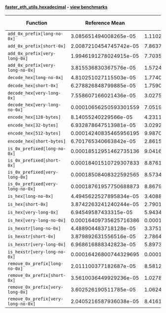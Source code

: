 #### [faster_eth_utils.hexadecimal](https://github.com/BobTheBuidler/faster-eth-utils/blob/renovate/actions-github-script-8.x/faster_eth_utils/hexadecimal.py) - [view benchmarks](https://github.com/BobTheBuidler/faster-eth-utils/blob/renovate/actions-github-script-8.x/benchmarks/test_hexadecimal_benchmarks.py)

| Function | Reference Mean | Faster Mean | % Change | Speedup (%) | x Faster | Faster |
|----------|---------------|-------------|----------|-------------|----------|--------|
| `add_0x_prefix[long-no-0x]` | 3.085651494008265e-05 | 1.110232504031952e-05 | 64.02% | 177.93% | 2.78x | ✅ |
| `add_0x_prefix[short-0x]` | 2.0087210454745742e-05 | 7.863754206638392e-06 | 60.85% | 155.44% | 2.55x | ✅ |
| `add_0x_prefix[very-long-0x]` | 1.9946191278024915e-05 | 7.703596059840434e-06 | 61.38% | 158.92% | 2.59x | ✅ |
| `add_0x_prefix[very-long-no-0x]` | 3.815536830367576e-05 | 1.5724730352323985e-05 | 58.79% | 142.65% | 2.43x | ✅ |
| `decode_hex[long-no-0x]` | 4.810251027115503e-05 | 1.774098874428154e-05 | 63.12% | 171.14% | 2.71x | ✅ |
| `decode_hex[short-0x]` | 6.278826848799885e-05 | 1.7590564629950853e-05 | 71.98% | 256.94% | 3.57x | ✅ |
| `decode_hex[very-long-0x]` | 7.558607166021436e-05 | 3.0275074965362443e-05 | 59.95% | 149.66% | 2.50x | ✅ |
| `decode_hex[very-long-no-0x]` | 0.00010656250593301559 | 7.051951918142198e-05 | 33.82% | 51.11% | 1.51x | ✅ |
| `encode_hex[128-bytes]` | 8.14055240229566e-05 | 4.231130392385068e-05 | 48.02% | 92.40% | 1.92x | ✅ |
| `encode_hex[32-bytes]` | 6.932878647513981e-05 | 3.0292041029839574e-05 | 56.31% | 128.87% | 2.29x | ✅ |
| `encode_hex[512-bytes]` | 0.00014240835465956195 | 9.987078197938832e-05 | 29.87% | 42.59% | 1.43x | ✅ |
| `encode_hex[short-bytes]` | 6.701765340663842e-05 | 2.861501472289786e-05 | 57.30% | 134.20% | 2.34x | ✅ |
| `is_0x_prefixed[long-no-0x]` | 0.00018512951462735136 | 9.04167922265376e-05 | 51.16% | 104.75% | 2.05x | ✅ |
| `is_0x_prefixed[short-0x]` | 0.00018401510729307833 | 8.876142983641292e-05 | 51.76% | 107.31% | 2.07x | ✅ |
| `is_0x_prefixed[very-long-0x]` | 0.00018508408322592565 | 8.573404482978636e-05 | 53.68% | 115.88% | 2.16x | ✅ |
| `is_0x_prefixed[very-long-no-0x]` | 0.00018761957750688873 | 8.867974010414959e-05 | 52.73% | 111.57% | 2.12x | ✅ |
| `is_hex[long-no-0x]` | 4.4945622527895834e-05 | 3.4088738731678534e-05 | 24.16% | 31.85% | 1.32x | ✅ |
| `is_hex[short-0x]` | 3.8742263241240244e-05 | 2.7901506797455303e-05 | 27.98% | 38.85% | 1.39x | ✅ |
| `is_hex[very-long-0x]` | 6.94549587433315e-05 | 5.9434533612587406e-05 | 14.43% | 16.86% | 1.17x | ✅ |
| `is_hex[very-long-no-0x]` | 0.00016409735625716386 | 0.00015367470268568556 | 6.35% | 6.78% | 1.07x | ✅ |
| `is_hexstr[long-no-0x]` | 4.488904483718128e-05 | 3.375136663755546e-05 | 24.81% | 33.00% | 1.33x | ✅ |
| `is_hexstr[short-0x]` | 3.879892631556516e-05 | 2.786412958851174e-05 | 28.18% | 39.24% | 1.39x | ✅ |
| `is_hexstr[very-long-0x]` | 6.968616888342823e-05 | 5.897325684477466e-05 | 15.37% | 18.17% | 1.18x | ✅ |
| `is_hexstr[very-long-no-0x]` | 0.00016426800744329695 | 0.00015319849290145878 | 6.74% | 7.23% | 1.07x | ✅ |
| `remove_0x_prefix[long-no-0x]` | 2.011100377182687e-05 | 8.581284182890236e-06 | 57.33% | 134.36% | 2.34x | ✅ |
| `remove_0x_prefix[short-0x]` | 3.5610036449929236e-05 | 1.0278241734191977e-05 | 71.14% | 246.46% | 3.46x | ✅ |
| `remove_0x_prefix[very-long-0x]` | 3.602526190511785e-05 | 1.0624010151208084e-05 | 70.51% | 239.09% | 3.39x | ✅ |
| `remove_0x_prefix[very-long-no-0x]` | 2.0405216587936038e-05 | 8.416106205821942e-06 | 58.76% | 142.45% | 2.42x | ✅ |
